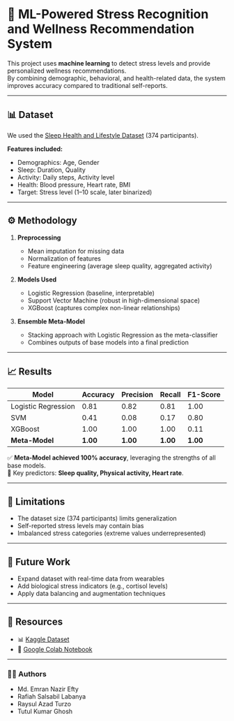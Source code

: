 # 🌿 ML-Powered Stress Recognition and Wellness Recommendation System  

This project uses **machine learning** to detect stress levels and provide personalized wellness recommendations.  
By combining demographic, behavioral, and health-related data, the system improves accuracy compared to traditional self-reports.  

---

## 📊 Dataset  
We used the [Sleep Health and Lifestyle Dataset](https://www.kaggle.com/datasets/uom190346a/sleep-health-and-lifestyle-dataset?resource=download) (374 participants).  

**Features included:**  
- Demographics: Age, Gender  
- Sleep: Duration, Quality  
- Activity: Daily steps, Activity level  
- Health: Blood pressure, Heart rate, BMI  
- Target: Stress level (1–10 scale, later binarized)  

---

## ⚙️ Methodology  
1. **Preprocessing**  
   - Mean imputation for missing data  
   - Normalization of features  
   - Feature engineering (average sleep quality, aggregated activity)  

2. **Models Used**  
   - Logistic Regression (baseline, interpretable)  
   - Support Vector Machine (robust in high-dimensional space)  
   - XGBoost (captures complex non-linear relationships)  

3. **Ensemble Meta-Model**  
   - Stacking approach with Logistic Regression as the meta-classifier  
   - Combines outputs of base models into a final prediction  

---

## 📈 Results  
| Model               | Accuracy | Precision | Recall | F1-Score |
|----------------------|----------|-----------|--------|----------|
| Logistic Regression  | 0.81     | 0.82      | 0.81   | 1.00     |
| SVM                  | 0.41     | 0.08      | 0.17   | 0.80     |
| XGBoost              | 1.00     | 1.00      | 1.00   | 0.11     |
| **Meta-Model**       | **1.00** | **1.00**  | **1.00** | **1.00** |

✅ **Meta-Model achieved 100% accuracy**, leveraging the strengths of all base models.  
🔑 Key predictors: **Sleep quality, Physical activity, Heart rate**.  

---

## 🚧 Limitations  
- The dataset size (374 participants) limits generalization  
- Self-reported stress levels may contain bias  
- Imbalanced stress categories (extreme values underrepresented)  

---

## 🔮 Future Work  
- Expand dataset with real-time data from wearables  
- Add biological stress indicators (e.g., cortisol levels)  
- Apply data balancing and augmentation techniques  

---

## 📂 Resources  
- 📊 [Kaggle Dataset](https://www.kaggle.com/datasets/uom190346a/sleep-health-and-lifestyle-dataset?resource=download)  
- 📓 [Google Colab Notebook](https://colab.research.google.com/drive/1tsDBkCnbTZdIvrXWSh8XfTjwg6H0kCwm?usp=sharing)  

---

### 👨‍💻 Authors 
- Md. Emran Nazir Efty 
- Rafiah Salsabil Labanya  
- Raysul Azad Turzo  
- Tutul Kumar Ghosh  

